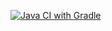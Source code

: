 [![Java CI with Gradle](https://github.com/Tatiana-Efimova/Homework1.2-Exercise3/actions/workflows/gradle.yml/badge.svg)](https://github.com/Tatiana-Efimova/Homework1.2-Exercise3/actions/workflows/gradle.yml)